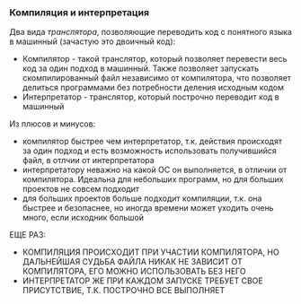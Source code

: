 ### Компиляция и интерпретация 

Два вида *транслятора*, позволяющие переводить код с понятного языка в машинный (зачастую это двоичный код):
- Компилятор - такой транслятор, который позволяет перевести весь код за один подход в машинный. Также позволяет запускать скомпилированный файл независимо от компилятора, что позволяет делиться программами без потребности деления исходным кодом
- Интерпретатор - транслятор, который построчно переводит код в машинный

Из плюсов и минусов:
- компилятор быстрее чем интерпретатор, т.к. действия происходят за один подход и есть возможность использовать получившийся файл, в отлчии от интерпретатора
- интерпретатору неважно на какой ОС он выполняется, в отличии от компилятора. Идеальна для небольших программ, но для больших проектов не совсем подходит
- для больших проектов больше подходит компиляции, т.к. она быстрее и безопаснее, но иногда времени может уходить очень много, если исходник большой

ЕЩЕ РАЗ:
- КОМПИЛЯЦИЯ ПРОИСХОДИТ ПРИ УЧАСТИИ КОМПИЛЯТОРА, НО ДАЛЬНЕЙШАЯ СУДЬБА ФАЙЛА НИКАК НЕ ЗАВИСИТ ОТ КОМПИЛЯТОРА, ЕГО МОЖНО ИСПОЛЬЗОВАТЬ БЕЗ НЕГО
- ИНТЕРПРЕТАТОР ЖЕ ПРИ КАЖДОМ ЗАПУСКЕ ТРЕБУЕТ СВОЕ ПРИСУТСТВИЕ, Т.К. ПОСТРОЧНО ВСЕ ВЫПОЛНЯЕТ
